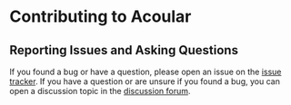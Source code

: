 # Contributing to Acoular

## Reporting Issues and Asking Questions

If you found a bug or have a question, please open an issue on the [issue tracker](https://github.com/acoular/acoular/issues). If you have a question or are unsure if you found a bug, you can open a discussion topic in the [discussion forum](https://github.com/acoular/acoular/discussions/categories/q-a).




